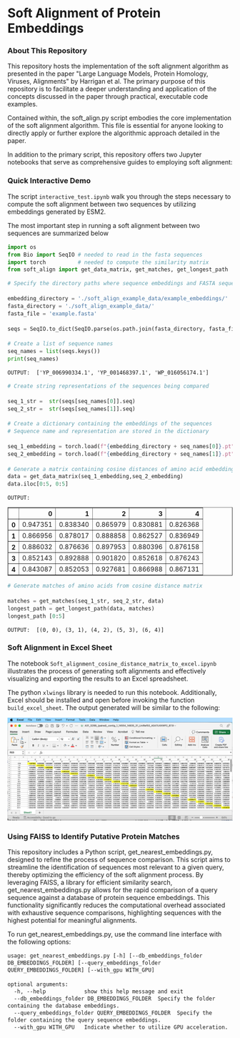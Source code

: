 # Soft Alignment of Protein Embeddings

### About This Repository



This repository hosts the implementation of the soft alignment algorithm as presented in the paper "Large Language Models, Protein Homology, Viruses, Alignments" by Harrigan et al. The primary purpose of this repository is to facilitate a deeper understanding and application of the concepts discussed in the paper through practical, executable code examples.

Contained within, the soft_align.py script embodies the core implementation of the soft alignment algorithm. This file is essential for anyone looking to directly apply or further explore the algorithmic approach detailed in the paper.

In addition to the primary script, this repository offers two Jupyter notebooks that serve as comprehensive guides to employing soft alignment:

### Quick Interactive Demo

The script `interactive_test.ipynb` walk you through the steps necessary to compute the soft alignment between two sequences by utilizing embeddings generated by ESM2.

The most important step in running a soft alignment between two sequences are summarized below




```python
import os
from Bio import SeqIO # needed to read in the fasta sequences
import torch 	      # needed to compute the similarity matrix
from soft_align import get_data_matrix, get_matches, get_longest_path
```


```python
# Specify the directory paths where sequence embeddings and FASTA sequences are stored

embedding_directory = './soft_align_example_data/example_embeddings/'
fasta_directory = './soft_align_example_data/'
fasta_file = 'example.fasta'

seqs = SeqIO.to_dict(SeqIO.parse(os.path.join(fasta_directory, fasta_file), 'fasta'))

# Create a list of sequence names
seq_names = list(seqs.keys())
print(seq_names)
```
```
OUTPUT:  ['YP_006990334.1', 'YP_001468397.1', 'WP_016056174.1']
```

```python
# Create string representations of the sequences being compared

seq_1_str =  str(seqs[seq_names[0]].seq)
seq_2_str =  str(seqs[seq_names[1]].seq)

# Create a dictionary containing the embeddings of the sequences
# Sequence name and representation are stored in the dictionary

seq_1_embedding = torch.load(f"{embedding_directory + seq_names[0]}.pt")
seq_2_embedding = torch.load(f"{embedding_directory + seq_names[1]}.pt")

# Generate a matrix containing cosine distances of amino acid embeddings from sequence representations
data = get_data_matrix(seq_1_embedding,seq_2_embedding)
data.iloc[0:5, 0:5]
```
```
OUTPUT:
```
<div>
<table border="1" class="dataframe">
  <thead>
    <tr style="text-align: right;">
      <th></th>
      <th>0</th>
      <th>1</th>
      <th>2</th>
      <th>3</th>
      <th>4</th>
    </tr>
  </thead>
  <tbody>
    <tr>
      <th>0</th>
      <td>0.947351</td>
      <td>0.838340</td>
      <td>0.865979</td>
      <td>0.830881</td>
      <td>0.826368</td>
    </tr>
    <tr>
      <th>1</th>
      <td>0.866956</td>
      <td>0.878017</td>
      <td>0.888858</td>
      <td>0.862527</td>
      <td>0.836949</td>
    </tr>
    <tr>
      <th>2</th>
      <td>0.886032</td>
      <td>0.876636</td>
      <td>0.897953</td>
      <td>0.880396</td>
      <td>0.876158</td>
    </tr>
    <tr>
      <th>3</th>
      <td>0.852143</td>
      <td>0.892888</td>
      <td>0.901820</td>
      <td>0.852618</td>
      <td>0.876243</td>
    </tr>
    <tr>
      <th>4</th>
      <td>0.843087</td>
      <td>0.852053</td>
      <td>0.927681</td>
      <td>0.866988</td>
      <td>0.867131</td>
    </tr>
  </tbody>
</table>
</div>




```python
# Generate matches of amino acids from cosine distance matrix

matches = get_matches(seq_1_str, seq_2_str, data)
longest_path = get_longest_path(data, matches)
longest_path [0:5]
```
```
OUTPUT:  [(0, 0), (3, 1), (4, 2), (5, 3), (6, 4)]
```


### Soft Alignment in Excel Sheet

The notebook `Soft_alignment_cosine_distance_matrix_to_excel.ipynb` illustrates the process of generating soft alignments and effectively visualizing and exporting the results to an Excel spreadsheet.

The python `xlwings` library is needed to run this notebook. Additionally, Excel should be installed and open before invoking the function `build_excel_sheet`. The output generated will be similar to the following:

![](soft_align_example_data/results/soft_align_screenshot.png)



### Using FAISS to Identify Putative Protein Matches

This repository includes a Python script, get_nearest_embeddings.py, designed to refine the process of sequence comparison. This script aims to streamline the identification of sequences most relevant to a given query, thereby optimizing the efficiency of the soft alignment process. By leveraging FAISS, a library for efficient similarity search, get_nearest_embeddings.py allows for the rapid comparison of a query sequence against a database of protein sequence embeddings. This functionality significantly reduces the computational overhead associated with exhaustive sequence comparisons, highlighting sequences with the highest potential for meaningful alignments.

To run get_nearest_embeddings.py, use the command line interface with the following options:

```
usage: get_nearest_embeddings.py [-h] [--db_embeddings_folder DB_EMBEDDINGS_FOLDER] [--query_embeddings_folder QUERY_EMBEDDINGS_FOLDER] [--with_gpu WITH_GPU]

optional arguments:
  -h, --help            show this help message and exit
  --db_embeddings_folder DB_EMBEDDINGS_FOLDER  Specify the folder containing the database embeddings.
  --query_embeddings_folder QUERY_EMBEDDINGS_FOLDER  Specify the folder containing the query sequence embeddings.
  --with_gpu WITH_GPU   Indicate whether to utilize GPU acceleration.
```
